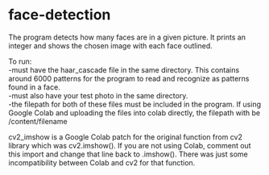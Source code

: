 # face-detection
The program detects how many faces are in a given picture. It prints an integer and shows the chosen image with each face outlined. 

To run: \
-must have the haar_cascade file in the same directory. This contains around 6000 patterns for the program to read and recognize as patterns found in a face. \
-must also have your test photo in the same directory. \
-the filepath for both of these files must be included in the program. If using Google Colab and uploading the files into colab directly, the filepath with be /content/filename 

cv2_imshow is a Google Colab patch for the original function from cv2 library which was cv2.imshow(). If you are not using Colab, comment out this import and change that line back to .imshow(). There was just some incompatibility between Colab and cv2 for that function.

